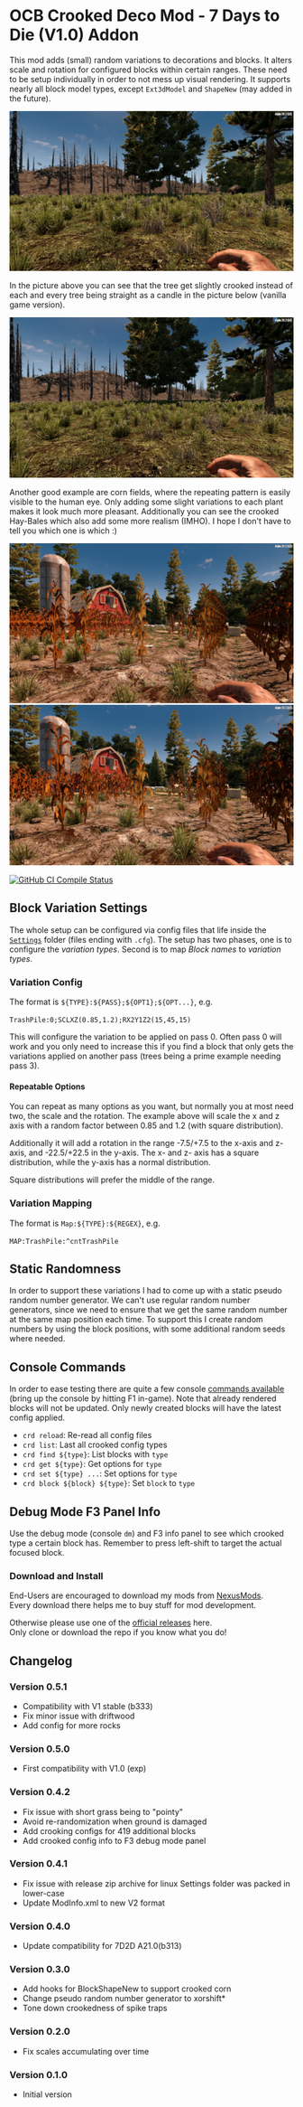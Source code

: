 # OCB Crooked Deco Mod - 7 Days to Die (V1.0) Addon

This mod adds (small) random variations to decorations and blocks.
It alters scale and rotation for configured blocks within certain
ranges. These need to be setup individually in order to not mess
up visual rendering. It supports nearly all block model types,
except `Ext3dModel` and `ShapeNew` (may added in the future).

![Crooked Trees and Grass](Screens/in-game-woods-crooked.jpg)

In the picture above you can see that the tree get slightly
crooked instead of each and every tree being straight as a
candle in the picture below (vanilla game version).

![Original Trees and Grass](Screens/in-game-woods-original.jpg)

Another good example are corn fields, where the repeating pattern is
easily visible to the human eye. Only adding some slight variations
to each plant makes it look much more pleasant. Additionally you can
see the crooked Hay-Bales which also add some more realism (IMHO).
I hope I don't have to tell you which one is which :)

![Original Corn and Hay](Screens/in-game-barn-corn-off.jpg)
![Crooked Corn and Hay](Screens/in-game-barn-corn-on.jpg)

[![GitHub CI Compile Status][5]][4]

## Block Variation Settings

The whole setup can be configured via config files that life
inside the [`Settings`][2] folder (files ending with `.cfg`). The
setup has two phases, one is to configure the *variation types*.
Second is to map *Block names* to *variation types*.

### Variation Config

The format is `${TYPE}:${PASS};${OPT1};${OPT...}`, e.g.

`TrashPile:0;SCLXZ(0.85,1.2);RX2Y1Z2(15,45,15)`

This will configure the variation to be applied on pass 0.
Often pass 0 will work and you only need to increase this
if you find a block that only gets the variations applied on
another pass (trees being a prime example needing pass 3).

#### Repeatable Options

You can repeat as many options as you want, but normally you
at most need two, the scale and the rotation. The example
above will scale the x and z axis with a random factor
between 0.85 and 1.2 (with square distribution).

Additionally it will add a rotation in the range -7.5/+7.5
to the x-axis and z-axis, and -22.5/+22.5 in the y-axis.
The x- and z- axis has a square distribution, while the
y-axis has a normal distribution.

Square distributions will prefer the middle of the range.

### Variation Mapping

The format is `Map:${TYPE}:${REGEX}`, e.g.

`MAP:TrashPile:^cntTrashPile`

## Static Randomness

In order to support these variations I had to come up with
a static pseudo random number generator. We can't use regular
random number generators, since we need to ensure that we get
the same random number at the same map position each time.
To support this I create random numbers by using the block
positions, with some additional random seeds where needed.

## Console Commands

In order to ease testing there are quite a few console [commands
available][3] (bring up the console by hitting F1 in-game). Note
that already rendered blocks will not be updated. Only newly
created blocks will have the latest config applied.

- `crd reload`: Re-read all config files
- `crd list`: Last all crooked config types
- `crd find ${type}`: List blocks with `type`
- `crd get ${type}`: Get options for `type`
- `crd set ${type} ...`: Set options for `type`
- `crd block ${block} ${type}`: Set `block` to `type`

## Debug Mode F3 Panel Info

Use the debug mode (console `dm`) and F3 info panel
to see which crooked type a certain block has. Remember
to press left-shift to target the actual focused block.

### Download and Install

End-Users are encouraged to download my mods from [NexusMods][4].  
Every download there helps me to buy stuff for mod development.

Otherwise please use one of the [official releases][1] here.  
Only clone or download the repo if you know what you do!

## Changelog

### Version 0.5.1

- Compatibility with V1 stable (b333)
- Fix minor issue with driftwood
- Add config for more rocks

### Version 0.5.0

- First compatibility with V1.0 (exp)

### Version 0.4.2

- Fix issue with short grass being to "pointy"
- Avoid re-randomization when ground is damaged
- Add crooking configs for 419 additional blocks
- Add crooked config info to F3 debug mode panel

### Version 0.4.1

- Fix issue with release zip archive for linux
  Settings folder was packed in lower-case
- Update ModInfo.xml to new V2 format

### Version 0.4.0

- Update compatibility for 7D2D A21.0(b313)

### Version 0.3.0

- Add hooks for BlockShapeNew to support crooked corn
- Change pseudo random number generator to xorshift*
- Tone down crookedness of spike traps

### Version 0.2.0

- Fix scales accumulating over time

### Version 0.1.0

- Initial version

[1]: https://github.com/OCB7D2D/A20BepInExPreloader
[3]: Library/CrookedDecoCmd.cs
[2]: Settings
[4]: https://github.com/OCB7D2D/OcbCrookedDeco/actions/workflows/ci.yml
[5]: https://github.com/OCB7D2D/OcbCrookedDeco/actions/workflows/ci.yml/badge.svg